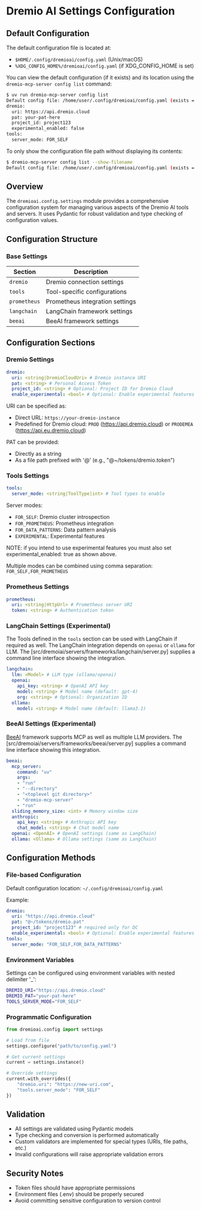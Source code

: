 # Dremio AI Settings Configuration

## Default Configuration

The default configuration file is located at:

-   `$HOME/.config/dremioai/config.yaml` (Unix/macOS)
-   `%XDG_CONFIG_HOME%/dremioai/config.yaml` (if XDG_CONFIG_HOME is set)

You can view the default configuration (if it exists) and its location using the `dremio-mcp-server config list` command:

```bash
$ uv run dremio-mcp-server config list
Default config file: /home/user/.config/dremioai/config.yaml (exists = True)
dremio:
  uri: https://api.dremio.cloud
  pat: your-pat-here
  project_id: project123
  experimental_enabled: false
tools:
  server_mode: FOR_SELF
```

To only show the configuration file path without displaying its contents:

```bash
$ dremio-mcp-server config list --show-filename
Default config file: /home/user/.config/dremioai/config.yaml (exists = True)
```

## Overview

The `dremioai.config.settings` module provides a comprehensive configuration system for managing various aspects of the Dremio AI tools and servers. It uses Pydantic for robust validation and type checking of configuration values.

## Configuration Structure

### Base Settings

| Section      | Description                     |
| ------------ | ------------------------------- |
| `dremio`     | Dremio connection settings      |
| `tools`      | Tool-specific configurations    |
| `prometheus` | Prometheus integration settings |
| `langchain`  | LangChain framework settings    |
| `beeai`      | BeeAI framework settings        |

## Configuration Sections

### Dremio Settings

```yaml
dremio:
  uri: <string|DremioCloudUri> # Dremio instance URI
  pat: <string> # Personal Access Token
  project_id: <string> # Optional: Project ID for Dremio Cloud
  enable_experimental: <bool> # Optional: Enable experimental features
```

URI can be specified as:

-   Direct URL: `https://your-dremio-instance`
-   Predefined for Dremio cloud: `PROD` (https://api.dremio.cloud) or `PRODEMEA` (https://api.eu.dremio.cloud)

PAT can be provided:

-   Directly as a string
-   As a file path prefixed with '@' (e.g., "@~/tokens/dremio.token")

### Tools Settings

```yaml
tools:
  server_mode: <string|ToolType|int> # Tool types to enable
```

Server modes:

-   `FOR_SELF`: Dremio cluster introspection
-   `FOR_PROMETHEUS`: Prometheus integration
-   `FOR_DATA_PATTERNS`: Data pattern analysis
-   `EXPERIMENTAL`: Experimental features

NOTE: if you intend to use experimental features you must also set experimental_enabled: true as shown above. 

Multiple modes can be combined using comma separation: `FOR_SELF,FOR_PROMETHEUS`

### Prometheus Settings

```yaml
prometheus:
  uri: <string|HttpUrl> # Prometheus server URI
  token: <string> # Authentication token
```

### LangChain Settings (Experimental)

The Tools defined in the `tools` section can be used with LangChain if required as well. The LangChain integration depends on `openai` or `ollama` for LLM. The [src/dremoiai/servers/frameworks/langchain/server.py] supplies a command line interface showing the integration.

```yaml
langchain:
  llm: <Model> # LLM type (ollama/openai)
  openai:
    api_key: <string> # OpenAI API key
    model: <string> # Model name (default: gpt-4)
    org: <string> # Optional: Organization ID
  ollama:
    model: <string> # Model name (default: llama3.1)
```

### BeeAI Settings (Experimental)

[BeeAI](https://github.com/i-am-bee/beeai-framework) framework supports MCP as well as multiple LLM providers. The [src/dremoiai/servers/frameworks/beeai/server.py] supplies a command line interface showing this integration.

```yaml
beeai:
  mcp_server:
    command: "uv"
    args:
    - "run"
    - "--directory"
    - "<toplevel git directory>"
    - "dremio-mcp-server"
    - "run"
  sliding_memory_size: <int> # Memory window size
  anthropic:
    api_key: <string> # Anthropic API key
    chat_model: <string> # Chat model name
  openai: <OpenAI> # OpenAI settings (same as LangChain)
  ollama: <Ollama> # Ollama settings (same as LangChain)
```
 

## Configuration Methods

### File-based Configuration

Default configuration location: `~/.config/dremioai/config.yaml`

Example:

```yaml
dremio:
  uri: "https://api.dremio.cloud"
  pat: "@~/tokens/dremio.pat"
  project_id: "project123" # required only for DC
  enable_experimental: <bool> # Optional: Enable experimental features
tools:
  server_mode: "FOR_SELF,FOR_DATA_PATTERNS"

```

### Environment Variables

Settings can be configured using environment variables with nested delimiter '\_':

```bash
DREMIO_URI="https://api.dremio.cloud"
DREMIO_PAT="your-pat-here"
TOOLS_SERVER_MODE="FOR_SELF"
```

### Programmatic Configuration

```python
from dremioai.config import settings

# Load from file
settings.configure("path/to/config.yaml")

# Get current settings
current = settings.instance()

# Override settings
current.with_overrides({
    "dremio.uri": "https://new-uri.com",
    "tools.server_mode": "FOR_SELF"
})
```

## Validation

-   All settings are validated using Pydantic models
-   Type checking and conversion is performed automatically
-   Custom validators are implemented for special types (URIs, file paths, etc.)
-   Invalid configurations will raise appropriate validation errors

## Security Notes

-   Token files should have appropriate permissions
-   Environment files (.env) should be properly secured
-   Avoid committing sensitive configuration to version control
